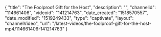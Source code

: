 {
    "title": "The Foolproof Gift for the Host",
    "description": "",
    "channelid": "114661406",
    "videoid": "141214763",
    "date_created": "1518570557",
    "date_modified": "1519249433",
    "type": "captivate",
    "layout": "channelVideo",
    "url": "\/latest-videos\/the-foolproof-gift-for-the-host-mp4\/114661406-141214763"
}